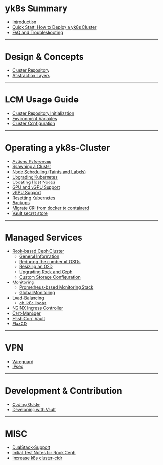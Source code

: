 # yk8s Summary

- [Introduction](./introduction.md)
- [Quick Start: How to Deploy a yk8s Cluster](./quick-start.md)
- [FAQ and Troubleshooting](./faq.md)

---

# Design & Concepts

- [Cluster Repository](./design/cluster-repository.md)
- [Abstraction Layers](./design/abstraction-layers.md)

---

# LCM Usage Guide

- [Cluster Repository Initialization](./usage/initialization.md)
- [Environment Variables](./usage/environmental-variables.md)
- [Cluster Configuration](./usage/cluster-configuration.md)

---

# Operating a yk8s-Cluster

- [Actions References](./operation/actions-references.md)
- [Spawning a Cluster]() <!-- ./operation/spawning-cluster.md -->
- [Node Scheduling (Taints and Labels)](./operation/node-scheduling.md)
- [Upgrading Kubernetes](./operation/upgrading-kubernetes.md)
- [Updating Host Nodes]() <!-- ./operation/updating-host-nodes.md -->
- [GPU and vGPU Support](./operation/gpu-and-vgpu.md)
- [vGPU Support](./operation/vgpu-support.md)
- [Resetting Kubernetes]() <!-- ./operation/resetting-kubernetes.md -->
- [Backups](./operation/backups.md)
- [Migrate CRI from docker to containerd](./operation/migrate-docker-containerd.md)
- [Vault secret store](./operation/vault.md)

---

# Managed Services

- [Rook-based Ceph Cluster](./managed-services/rook/overview.md)
  - [General Information](./managed-services/rook/general-information.md)
  - [Reducing the number of OSDs](./managed-services/rook/removing-osds.md)
  - [Resizing an OSD](./managed-services/rook/resizing-osds.md)
  - [Upgrading Rook and Ceph](./managed-services/rook/upgrades.md)
  - [Custom Storage Configuration](./managed-services/rook/custom-storage.md)
- [Monitoring]() <!-- ./managed-services/prometheus/overview.md -->
  - [Prometheus-based Monitoring Stack](./managed-services/prometheus/prometheus-stack.md)
  - [Global Monitoring]() <!-- ./managed-services/prometheus/global-monitoring.md -->
- [Load-Balancing]() <!-- ./managed-services/load-balancing/overview.md -->
  - [ch-k8s-lbaas](./managed-services/load-balancing/ch-k8s-lbaas.md)
- [NGINX Ingress Controller]() <!-- ./managed-services/nginx-ingress-controller.md -->
- [Cert-Manager]() <!-- ./managed-services/cert-manager.md -->
- [HashiCorp Vault](./managed-services/vault.md)
- [FluxCD](./managed-services/fluxcd.md)

---

# VPN

- [Wireguard](./vpn/wireguard.md)
- [IPsec](./vpn/ipsec.md)

---

# Development & Contribution

- [Coding Guide](./development/coding-guide.md)
- [Developing with Vault](./development/vault.md)

---

# MISC

* [DualStack-Support](./misc/dualstack.md)
* [Initial Test Notes for Rook Ceph](./misc/rook-ceph-notes.md)
* [Increase k8s cluster-cidr](./misc/increase-cluster-cidr.md)
